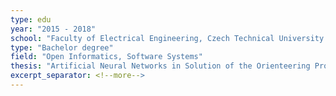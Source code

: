 ```yaml
---
type: edu
year: "2015 - 2018"
school: "Faculty of Electrical Engineering, Czech Technical University in Prague"
type: "Bachelor degree"
field: "Open Informatics, Software Systems"
thesis: "Artificial Neural Networks in Solution of the Orienteering Problems"
excerpt_separator: <!--more-->
---
```

<!--more-->

